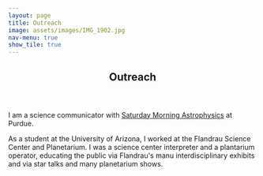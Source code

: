 ```yaml
---
layout: page
title: Outreach
image: assets/images/IMG_1902.jpg
nav-menu: true
show_tile: true
---
```


<!-- Main -->
<div id="main" class="alt">

<!-- One -->
<section id="one">
	<div class="inner">
		<header class="major">
			<h1>Outreach</h1>
		</header>

<p><span class="image left"><img src="{% link assets/images/af23c50f-8dc9-4fbd-b247-927c21fcf048.JPG %}" alt="" /></span>I am a science communicator with <a href='https://www.physics.purdue.edu/outreach/saturday-morning/' >Saturday Morning Astrophysics</a> at Purdue.

As a student at the University of Arizona, I worked at the Flandrau Science Center and Planetarium. I was a science center interpreter and a plantarium operator, educating the public via Flandrau's manu interdisciplinary exhibits and via star talks and many planetarium shows.

</p>

